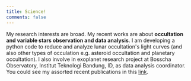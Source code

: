 ```yaml
---
title: Science!
comments: false
---
```

My research interests are broad. My recent works are about **occultation and variable stars observation and data analysis**. I am developing a python code to reduce and analyze lunar occultation's light curves (and also other types of occulation e.g. asteroid occultation and planetary occultation). I also involve in exoplanet research project at Bosscha Observatory, Institut Teknologi Bandung, ID, as data analysis coordinator.  You could see my assorted recent publications in this <a href="https://bosscha.itb.ac.id/#publications" target="_blank">link</a>.
